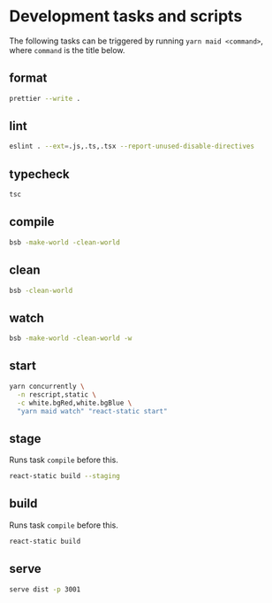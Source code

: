 # Development tasks and scripts

The following tasks can be triggered by running `yarn maid <command>`, where `command` is the title below.

## format

```sh
prettier --write .
```

## lint

```sh
eslint . --ext=.js,.ts,.tsx --report-unused-disable-directives
```

## typecheck

```sh
tsc
```

## compile

```sh
bsb -make-world -clean-world
```

## clean

```sh
bsb -clean-world
```

## watch

```sh
bsb -make-world -clean-world -w
```

## start

```sh
yarn concurrently \
  -n rescript,static \
  -c white.bgRed,white.bgBlue \
  "yarn maid watch" "react-static start"
```

## stage

Runs task `compile` before this.

```sh
react-static build --staging
```

## build

Runs task `compile` before this.

```sh
react-static build
```

## serve

```sh
serve dist -p 3001
```
